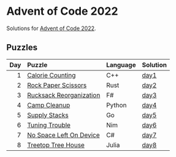 # Advent of Code 2022

Solutions for [Advent of Code 2022](https://adventofcode.com/2022).

## Puzzles

| Day | Puzzle | Language | Solution |
| --: | :----- | :------- | :------- |
| 1 | [Calorie Counting](https://adventofcode.com/2022/day/1) | C++ | [day1](https://github.com/mnajda/advent-of-code-2022/tree/main/day1) |
| 2 | [Rock Paper Scissors](https://adventofcode.com/2022/day/2) | Rust | [day2](https://github.com/mnajda/advent-of-code-2022/tree/main/day2) |
| 3 | [Rucksack Reorganization](https://adventofcode.com/2022/day/3) | F# | [day3](https://github.com/mnajda/advent-of-code-2022/tree/main/day3) |
| 4 | [Camp Cleanup](https://adventofcode.com/2022/day/4) | Python | [day4](https://github.com/mnajda/advent-of-code-2022/tree/main/day4) |
| 5 | [Supply Stacks](https://adventofcode.com/2022/day/5) | Go | [day5](https://github.com/mnajda/advent-of-code-2022/tree/main/day5) |
| 6 | [Tuning Trouble](https://adventofcode.com/2022/day/6) | Nim | [day6](https://github.com/mnajda/advent-of-code-2022/tree/main/day6) |
| 7 | [No Space Left On Device](https://adventofcode.com/2022/day/7) | C# | [day7](https://github.com/mnajda/advent-of-code-2022/tree/main/day7) |
| 8 | [Treetop Tree House](https://adventofcode.com/2022/day/8) | Julia | [day8](https://github.com/mnajda/advent-of-code-2022/tree/main/day8) |
